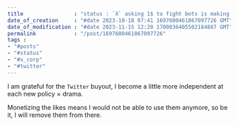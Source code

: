 ```yaml
---
title                : "status : `X` asking 1$ to fight bots is making me smile"
date_of_creation     : "#date 2023-10-18 07:41 1697600461867097726 GMT"
date_of_modification : "#date 2023-11-15 12:20 1700036405502184887 GMT"
permalink            : "/post/1697600461867097726"
tags :
- "#posts"
- "#status"
- "#x_corp"
- "#twitter"
---
```

                                                 
I am grateful for the `Twitter` buyout, I become a little more independent at each new policy × drama.

Monetizing the likes means I would not be able to use them anymore, so be it, I will remove them from there.